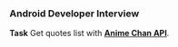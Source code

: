 ### Android Developer Interview
**Task**
Get quotes list with **[Anime Chan API](https://animechan.vercel.app/docs)**.
